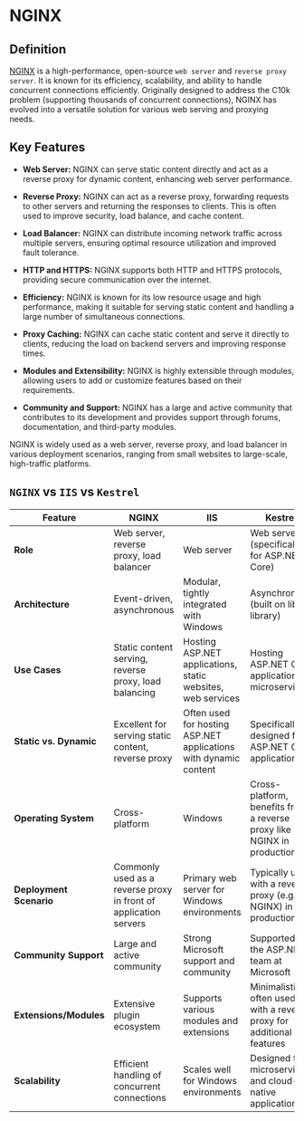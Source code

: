 # NGINX

## Definition

[NGINX](https://nginx.org/) is a high-performance, open-source `web server` and `reverse proxy server`. It is known for its efficiency, scalability, and ability to handle concurrent connections efficiently. Originally designed to address the C10k problem (supporting thousands of concurrent connections), NGINX has evolved into a versatile solution for various web serving and proxying needs.

## Key Features

- **Web Server:** NGINX can serve static content directly and act as a reverse proxy for dynamic content, enhancing web server performance.

- **Reverse Proxy:** NGINX can act as a reverse proxy, forwarding requests to other servers and returning the responses to clients. This is often used to improve security, load balance, and cache content.

- **Load Balancer:** NGINX can distribute incoming network traffic across multiple servers, ensuring optimal resource utilization and improved fault tolerance.

- **HTTP and HTTPS:** NGINX supports both HTTP and HTTPS protocols, providing secure communication over the internet.

- **Efficiency:** NGINX is known for its low resource usage and high performance, making it suitable for serving static content and handling a large number of simultaneous connections.

- **Proxy Caching:** NGINX can cache static content and serve it directly to clients, reducing the load on backend servers and improving response times.

- **Modules and Extensibility:** NGINX is highly extensible through modules, allowing users to add or customize features based on their requirements.

- **Community and Support:** NGINX has a large and active community that contributes to its development and provides support through forums, documentation, and third-party modules.

NGINX is widely used as a web server, reverse proxy, and load balancer in various deployment scenarios, ranging from small websites to large-scale, high-traffic platforms.

## `NGINX` vs `IIS` vs `Kestrel`

| Feature                   | NGINX                                   | IIS                                   | Kestrel                               |
|---------------------------|-----------------------------------------|---------------------------------------|---------------------------------------|
| **Role**                   | Web server, reverse proxy, load balancer | Web server                            | Web server (specifically for ASP.NET Core) |
| **Architecture**           | Event-driven, asynchronous              | Modular, tightly integrated with Windows | Asynchronous (built on libuv library) |
| **Use Cases**              | Static content serving, reverse proxy, load balancing | Hosting ASP.NET applications, static websites, web services | Hosting ASP.NET Core applications, microservices |
| **Static vs. Dynamic**     | Excellent for serving static content, reverse proxy | Often used for hosting ASP.NET applications with dynamic content | Specifically designed for ASP.NET Core applications |
| **Operating System**       | Cross-platform                           | Windows                               | Cross-platform, benefits from a reverse proxy like NGINX in production |
| **Deployment Scenario**    | Commonly used as a reverse proxy in front of application servers | Primary web server for Windows environments | Typically used with a reverse proxy (e.g., NGINX) in production |
| **Community Support**      | Large and active community               | Strong Microsoft support and community | Supported by the ASP.NET team at Microsoft |
| **Extensions/Modules**      | Extensive plugin ecosystem               | Supports various modules and extensions | Minimalistic, often used with a reverse proxy for additional features |
| **Scalability**            | Efficient handling of concurrent connections | Scales well for Windows environments  | Designed for microservices and cloud-native applications |

